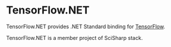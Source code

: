 # TensorFlow.NET
TensorFlow.NET provides .NET Standard binding for [TensorFlow](https://www.tensorflow.org/).


TensorFlow.NET is a member project of SciSharp stack.